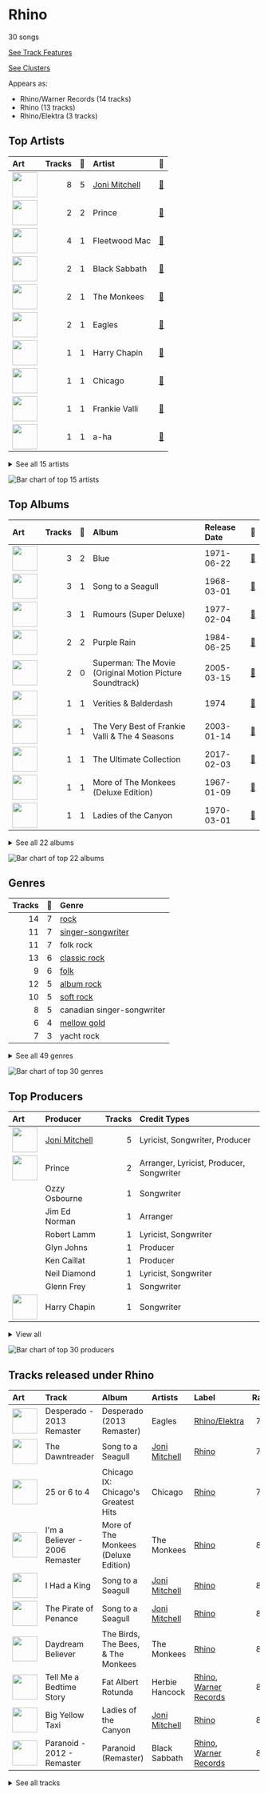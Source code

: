 # Rhino

30 songs

[See Track Features](audio_features.md)

[See Clusters](clusters/overview.md)

Appears as:
- Rhino/Warner Records (14 tracks)
- Rhino (13 tracks)
- Rhino/Elektra (3 tracks)

## Top Artists

| Art | Tracks | 💚 | Artist | 🔗 |
|:---|---:|---:|:---|:---|
| <img src="https://i.scdn.co/image/68cfb061951dbd44c95422a54cb70baec0722ca3" alt="" width="50" /> | 8 | 5 | [Joni Mitchell](../../artists/joni_mitchell/overview.md) | [🔗](https://open.spotify.com/artist/5hW4L92KnC6dX9t7tYM4Ve) |
| <img src="https://i.scdn.co/image/ab6761610000e5ebeaca358712b3fe4ed9814640" alt="" width="50" /> | 2 | 2 | Prince | [🔗](https://open.spotify.com/artist/5a2EaR3hamoenG9rDuVn8j) |
| <img src="https://i.scdn.co/image/ab6761610000e5ebc8752dd511cda8c31e9daee8" alt="" width="50" /> | 4 | 1 | Fleetwood Mac | [🔗](https://open.spotify.com/artist/08GQAI4eElDnROBrJRGE0X) |
| <img src="https://i.scdn.co/image/ab6761610000e5eb4870cd833ebe1092601820c3" alt="" width="50" /> | 2 | 1 | Black Sabbath | [🔗](https://open.spotify.com/artist/5M52tdBnJaKSvOpJGz8mfZ) |
| <img src="https://i.scdn.co/image/ab6761610000e5ebbdef7f178c9cf2e8d50cb9b9" alt="" width="50" /> | 2 | 1 | The Monkees | [🔗](https://open.spotify.com/artist/320EPCSEezHt1rtbfwH6Ck) |
| <img src="https://i.scdn.co/image/ab6761610000e5eb0767e116a2307495e37cd7fb" alt="" width="50" /> | 2 | 1 | Eagles | [🔗](https://open.spotify.com/artist/0ECwFtbIWEVNwjlrfc6xoL) |
| <img src="https://i.scdn.co/image/ab67616d0000b273743ebb11200358b5c050f542" alt="" width="50" /> | 1 | 1 | Harry Chapin | [🔗](https://open.spotify.com/artist/42q4Ivs7tAiCZ5C7eG5q4c) |
| <img src="https://i.scdn.co/image/ab6761610000e5ebbab088e2157b02848dfcbc1e" alt="" width="50" /> | 1 | 1 | Chicago | [🔗](https://open.spotify.com/artist/3iDD7bnsjL9J4fO298r0L0) |
| <img src="https://i.scdn.co/image/ab6772690000c46cb8af37ba12c1ad7ebcc63c25" alt="" width="50" /> | 1 | 1 | Frankie Valli | [🔗](https://open.spotify.com/artist/3CDKmzJu6uwEGnPLLZffpD) |
| <img src="https://i.scdn.co/image/ab6761610000e5eb0168ba8148c07c2cdeb7d067" alt="" width="50" /> | 1 | 1 | a-ha | [🔗](https://open.spotify.com/artist/2jzc5TC5TVFLXQlBNiIUzE) |


<details>
<summary>See all 15 artists</summary>

| Art | Tracks | 💚 | Artist | 🔗 |
|:---|---:|---:|:---|:---|
| <img src="https://i.scdn.co/image/ab6761610000e5ebca17170af02af227d6ea0c31" alt="" width="50" /> | 1 | 1 | Herbie Hancock | [🔗](https://open.spotify.com/artist/2ZvrvbQNrHKwjT7qfGFFUW) |
| <img src="https://i.scdn.co/image/ab6761610000e5eb86b13e4d2e65ebf694384ef4" alt="" width="50" /> | 2 | 0 | John Williams | [🔗](https://open.spotify.com/artist/3dRfiJ2650SZu6GbydcHNb) |
| <img src="https://i.scdn.co/image/ab6761610000e5eb9ce996547e0b307c94f662e6" alt="" width="50" /> | 1 | 0 | Enya | [🔗](https://open.spotify.com/artist/6uothxMWeLWIhsGeF7cyo4) |
| <img src="https://i.scdn.co/image/ab6761610000e5eb3a475812e97ee788cfd5fd1a" alt="" width="50" /> | 1 | 0 | Deep Purple | [🔗](https://open.spotify.com/artist/568ZhdwyaiCyOGJRtNYhWf) |
| <img src="https://i.scdn.co/image/ab6761610000e5eb845fb635fad84bdcda4bf51f" alt="" width="50" /> | 1 | 0 | Howard Shore | [🔗](https://open.spotify.com/artist/0OcclcP5o8VKH2TRqSY2A7) |

</details>


![Bar chart of top 15 artists](../../images/labels/rhino/artists.png)

## Top Albums

| Art | Tracks | 💚 | Album | Release Date | 🔗 |
|:---|---:|---:|:---|:---|:---|
| <img src="https://i.scdn.co/image/ab67616d0000b273e79dc1438d650f426b5e99a7" alt="" width="50" /> | 3 | 2 | Blue | 1971-06-22 | [🔗](https://open.spotify.com/album/1vz94WpXDVYIEGja8cjFNa) |
| <img src="https://i.scdn.co/image/ab67616d0000b273e12c4f1b0c312675b67b6b0e" alt="" width="50" /> | 3 | 1 | Song to a Seagull | 1968-03-01 | [🔗](https://open.spotify.com/album/6rg3WTvmv68Vd6tgR0yS0E) |
| <img src="https://i.scdn.co/image/ab67616d0000b273e52a59a28efa4773dd2bfe1b" alt="" width="50" /> | 3 | 1 | Rumours (Super Deluxe) | 1977-02-04 | [🔗](https://open.spotify.com/album/0BwWUstDMUbgq2NYONRqlu) |
| <img src="https://i.scdn.co/image/ab67616d0000b273d52bfb90ee8dfeda8378b99b" alt="" width="50" /> | 2 | 2 | Purple Rain | 1984-06-25 | [🔗](https://open.spotify.com/album/7nXJ5k4XgRj5OLg9m8V3zc) |
| <img src="https://i.scdn.co/image/ab67616d0000b27314b01732077ced86294ed8a6" alt="" width="50" /> | 2 | 0 | Superman: The Movie (Original Motion Picture Soundtrack) | 2005-03-15 | [🔗](https://open.spotify.com/album/7Hlfql6zSPcQGyZZ6TY5jO) |
| <img src="https://i.scdn.co/image/ab67616d0000b273315994fdfb86d9bcb40337ba" alt="" width="50" /> | 1 | 1 | Verities & Balderdash | 1974 | [🔗](https://open.spotify.com/album/3nta4nhqWoWjc6LmHIB0kT) |
| <img src="https://i.scdn.co/image/ab67616d0000b273b96c21e15c091eb98a6c88a4" alt="" width="50" /> | 1 | 1 | The Very Best of Frankie Valli & The 4 Seasons | 2003-01-14 | [🔗](https://open.spotify.com/album/0NUEQILaBzavnzcMEs4buZ) |
| <img src="https://i.scdn.co/image/ab67616d0000b273012d727b175d4a91c792fb4c" alt="" width="50" /> | 1 | 1 | The Ultimate Collection | 2017-02-03 | [🔗](https://open.spotify.com/album/6TcPqftScGmR0aEgIb43Vv) |
| <img src="https://i.scdn.co/image/ab67616d0000b273360a1ae790aa71a0aac4983e" alt="" width="50" /> | 1 | 1 | More of The Monkees (Deluxe Edition) | 1967-01-09 | [🔗](https://open.spotify.com/album/50zHjIiTOZM232gnWvOydX) |
| <img src="https://i.scdn.co/image/ab67616d0000b273b80ea8399313aeffb10b0acb" alt="" width="50" /> | 1 | 1 | Ladies of the Canyon | 1970-03-01 | [🔗](https://open.spotify.com/album/7JOdtLDLyXJIppDRB7kxr9) |


<details>
<summary>See all 22 albums</summary>

| Art | Tracks | 💚 | Album | Release Date | 🔗 |
|:---|---:|---:|:---|:---|:---|
| <img src="https://i.scdn.co/image/ab67616d0000b273e8dd4db47e7177c63b0b7d53" alt="" width="50" /> | 1 | 1 | Hunting High and Low | 1985-06-01 | [🔗](https://open.spotify.com/album/1ER3B6zev5JEAaqhnyyfbf) |
| <img src="https://i.scdn.co/image/ab67616d0000b27330c348e8e33a9cdd1aa58152" alt="" width="50" /> | 1 | 1 | Fat Albert Rotunda | 1969-12-08 | [🔗](https://open.spotify.com/album/0EfpGDmzg4uuqLW7ucWCyE) |
| <img src="https://i.scdn.co/image/ab67616d0000b2732d73b1bb77cee09f0278be04" alt="" width="50" /> | 1 | 1 | Desperado (2013 Remaster) | 1973-04-17 | [🔗](https://open.spotify.com/album/09WBxbis5Sixt01FVMs8UM) |
| <img src="https://i.scdn.co/image/ab67616d0000b2739569f3e5cca8dce07cc7e5a7" alt="" width="50" /> | 1 | 1 | Court and Spark | 1974-01-17 | [🔗](https://open.spotify.com/album/2akjxkzFolkeV72Yyv5KrM) |
| <img src="https://i.scdn.co/image/ab67616d0000b2730ac413b28547dbc45412a3ce" alt="" width="50" /> | 1 | 1 | Chicago IX: Chicago's Greatest Hits | 1975-11-10 | [🔗](https://open.spotify.com/album/5qWGV0fd7hpdptJYI4G9Dd) |
| <img src="https://i.scdn.co/image/ab67616d0000b273120a4749a5ea995604bf60ff" alt="" width="50" /> | 1 | 0 | Watermark | 1988 | [🔗](https://open.spotify.com/album/2FZ2y8Z5sTRSnnSa8DIPHz) |
| <img src="https://i.scdn.co/image/ab67616d0000b2737a2a55eaab314c41d8f6e512" alt="" width="50" /> | 1 | 0 | Tusk (2015 Remaster) | 1979-10-12 | [🔗](https://open.spotify.com/album/5FIN8pyPVx8ggNs5jQ86Re) |
| <img src="https://i.scdn.co/image/ab67616d0000b2738236dee9524214e0e6be4a1f" alt="" width="50" /> | 1 | 0 | The Lord of the Rings: The Fellowship of the Ring - the Complete Recordings | 2001 | [🔗](https://open.spotify.com/album/55RTkgUCP7t80hiTUhATMH) |
| <img src="https://i.scdn.co/image/ab67616d0000b27376448e93fcf0b2298744ba97" alt="" width="50" /> | 1 | 0 | The Birds, The Bees, & The Monkees | 1968-04-22 | [🔗](https://open.spotify.com/album/2Ov6zb7NfgDh3EXSIIWrb2) |
| <img src="https://i.scdn.co/image/ab67616d0000b273d5fccf9ce08b6a1e7d12a222" alt="" width="50" /> | 1 | 0 | Paranoid (Remaster) | 1970-09-18 | [🔗](https://open.spotify.com/album/6r7LZXAVueS5DqdrvXJJK7) |
| <img src="https://i.scdn.co/image/ab67616d0000b273bc9b44e950d5440ff65ea926" alt="" width="50" /> | 1 | 0 | Machine Head | 1972-03-25 | [🔗](https://open.spotify.com/album/1EK3a0Yctg4d3nGQzE4Uty) |
| <img src="https://i.scdn.co/image/ab67616d0000b2734637341b9f507521afa9a778" alt="" width="50" /> | 1 | 0 | Hotel California (2013 Remaster) | 1976-12-08 | [🔗](https://open.spotify.com/album/2widuo17g5CEC66IbzveRu) |

</details>


![Bar chart of top 22 albums](../../images/labels/rhino/albums.png)

## Genres

| Tracks | 💚 | Genre |
|---:|---:|:---|
| 14 | 7 | [rock](../../genres/rock/overview.md) |
| 11 | 7 | [singer-songwriter](../../genres/singer-songwriter/overview.md) |
| 11 | 7 | folk rock |
| 13 | 6 | [classic rock](../../genres/classic_rock/overview.md) |
| 9 | 6 | [folk](../../genres/folk/overview.md) |
| 12 | 5 | [album rock](../../genres/album_rock/overview.md) |
| 10 | 5 | [soft rock](../../genres/soft_rock/overview.md) |
| 8 | 5 | canadian singer-songwriter |
| 6 | 4 | [mellow gold](../../genres/mellow_gold/overview.md) |
| 7 | 3 | yacht rock |


<details>
<summary>See all 49 genres</summary>

| Tracks | 💚 | Genre |
|---:|---:|:---|
| 3 | 2 | rock-and-roll |
| 3 | 2 | bubblegum pop |
| 2 | 2 | synth funk |
| 2 | 2 | minneapolis sound |
| 2 | 2 | funk rock |
| 2 | 2 | funk |
| 3 | 1 | metal |
| 3 | 1 | [hard rock](../../genres/hard_rock/overview.md) |
| 2 | 1 | uk doom metal |
| 2 | 1 | sunshine pop |
| 2 | 1 | stoner rock |
| 2 | 1 | [psychedelic rock](../../genres/psychedelic_rock/overview.md) |
| 2 | 1 | heartland rock |
| 2 | 1 | birmingham metal |
| 2 | 1 | beatlesque |
| 2 | 1 | alternative metal |
| 1 | 1 | synthpop |
| 1 | 1 | [permanent wave](../../genres/permanent_wave/overview.md) |
| 1 | 1 | new wave pop |
| 1 | 1 | new wave |
| 1 | 1 | new romantic |
| 1 | 1 | [lounge](../../genres/lounge/overview.md) |
| 1 | 1 | jazz piano |
| 1 | 1 | jazz fusion |
| 1 | 1 | jazz funk |
| 1 | 1 | jazz |
| 1 | 1 | instrumental funk |
| 1 | 1 | country rock |
| 1 | 1 | contemporary post-bop |
| 1 | 1 | [adult standards](../../genres/adult_standards/overview.md) |
| 3 | 0 | [soundtrack](../../genres/soundtrack/overview.md) |
| 3 | 0 | orchestral soundtrack |
| 1 | 0 | scorecore |
| 1 | 0 | operatic pop |
| 1 | 0 | middle earth |
| 1 | 0 | gregorian dance |
| 1 | 0 | celtic |
| 1 | 0 | canadian soundtrack |
| 1 | 0 | canadian classical |

</details>


![Bar chart of top 30 genres](../../images/labels/rhino/genres.png)

## Top Producers

| Art | Producer | Tracks | Credit Types |
|:---|:---|---:|:---|
| <img src="https://i.scdn.co/image/68cfb061951dbd44c95422a54cb70baec0722ca3" alt="" width="50" /> | [Joni Mitchell](../../artists/joni_mitchell/overview.md) | 5 | Lyricist, Songwriter, Producer |
| <img src="https://i.scdn.co/image/ab6761610000e5ebeaca358712b3fe4ed9814640" alt="" width="50" /> | Prince | 2 | Arranger, Lyricist, Producer, Songwriter |
| | Ozzy Osbourne | 1 | Songwriter |
| | Jim Ed Norman | 1 | Arranger |
| | Robert Lamm | 1 | Lyricist, Songwriter |
| | Glyn Johns | 1 | Producer |
| | Ken Caillat | 1 | Producer |
| | Neil Diamond | 1 | Lyricist, Songwriter |
| | Glenn Frey | 1 | Songwriter |
| <img src="https://i.scdn.co/image/ab67616d0000b273743ebb11200358b5c050f542" alt="" width="50" /> | Harry Chapin | 1 | Songwriter |


<details>
<summary>View all</summary>

| Art | Producer | Tracks | Credit Types |
|:---|:---|---:|:---|
| | Don Henley | 1 | Songwriter |
| | Richard Dashut | 1 | Producer |
| | David Leonard | 1 | Producer |
| <img src="https://i.scdn.co/image/ab6761610000e5ebc8752dd511cda8c31e9daee8" alt="" width="50" /> | Fleetwood Mac | 1 | Producer |
| | Rodger Bain | 1 | Producer |
| | Lisa Coleman | 1 | Arranger |
| | Bob Crewe | 1 | Songwriter |
| | Tony Iommi | 1 | Songwriter |
| | Alex Clare | 1 | Songwriter |
| | Bill Ward | 1 | Songwriter |
| <img src="https://i.scdn.co/image/ab6761610000e5eb0168ba8148c07c2cdeb7d067" alt="" width="50" /> | a-ha | 1 | Producer |
| | Brian Humphries | 1 | Producer |
| | Henry Lewy | 1 | Producer |
| | Ellis Sorkin | 1 | Producer |
| | Paul Waaktaar-Savoy | 1 | Songwriter |
| | Geezer Butler | 1 | Lyricist, Songwriter |
| | Tom Allom | 1 | Producer |
| | Magne Furuholmen | 1 | Songwriter |
| | Morten Harket | 1 | Songwriter |
| | Don Puluse | 1 | Producer |
| | Brian Ross-Myring | 1 | Producer |
| | David Z. | 1 | Producer |
| | Bob Gaudio | 1 | Songwriter |
| <img src="https://i.scdn.co/image/ab6761610000e5ebca17170af02af227d6ea0c31" alt="" width="50" /> | Herbie Hancock | 1 | Lyricist, Songwriter |
| | James William Guercio | 1 | Producer |
| | Alan Tarney | 1 | Producer |
| | The Revolution | 1 | Arranger, Producer |
| | Sandra Campbell Chapin | 1 | Songwriter |
| | Lindsey Buckingham | 1 | Lyricist, Songwriter |
| | Chris Hinshaw | 1 | Producer |
| | John Ratcliff | 1 | Producer |

</details>


![Bar chart of top 30 producers](../../images/labels/rhino/producers.png)
## Tracks released under Rhino

| Art | Track | Album | Artists | Label | Rank | 💚 | 🔗 |
|:---|:---|:---|:---|:---|---:|:---|:---|
| <img src="https://i.scdn.co/image/ab67616d0000b2732d73b1bb77cee09f0278be04" alt="" width="50" /> | Desperado - 2013 Remaster | Desperado (2013 Remaster) | Eagles | [Rhino/Elektra](.) | 759 | 💚 | [🔗](https://open.spotify.com/track/2TjnCxxQRYn56Ye8gkUKiW) |
| <img src="https://i.scdn.co/image/ab67616d0000b273e12c4f1b0c312675b67b6b0e" alt="" width="50" /> | The Dawntreader | Song to a Seagull | [Joni Mitchell](../../artists/joni_mitchell/overview.md) | [Rhino](.) | 764 | | [🔗](https://open.spotify.com/track/0KE9YElZqPumrpm9ovtXlN) |
| <img src="https://i.scdn.co/image/ab67616d0000b2730ac413b28547dbc45412a3ce" alt="" width="50" /> | 25 or 6 to 4 | Chicago IX: Chicago's Greatest Hits | Chicago | [Rhino](.) | 773 | 💚 | [🔗](https://open.spotify.com/track/65eRcjlStTnk8opG5eIQ8Z) |
| <img src="https://i.scdn.co/image/ab67616d0000b273360a1ae790aa71a0aac4983e" alt="" width="50" /> | I'm a Believer - 2006 Remaster | More of The Monkees (Deluxe Edition) | The Monkees | [Rhino](.) | 847 | 💚 | [🔗](https://open.spotify.com/track/3G7tRC24Uh09Hmp1KZ7LQ2) |
| <img src="https://i.scdn.co/image/ab67616d0000b273e12c4f1b0c312675b67b6b0e" alt="" width="50" /> | I Had a King | Song to a Seagull | [Joni Mitchell](../../artists/joni_mitchell/overview.md) | [Rhino](.) | 847 | 💚 | [🔗](https://open.spotify.com/track/6rj2z2taVIxPRnzx5LJkGm) |
| <img src="https://i.scdn.co/image/ab67616d0000b273e12c4f1b0c312675b67b6b0e" alt="" width="50" /> | The Pirate of Penance | Song to a Seagull | [Joni Mitchell](../../artists/joni_mitchell/overview.md) | [Rhino](.) | 847 | | [🔗](https://open.spotify.com/track/53QbBfo0PTUKfOBM0YoPU7) |
| <img src="https://i.scdn.co/image/ab67616d0000b27376448e93fcf0b2298744ba97" alt="" width="50" /> | Daydream Believer | The Birds, The Bees, & The Monkees | The Monkees | [Rhino](.) | 847 | | [🔗](https://open.spotify.com/track/7uEcCGtM1FBBGIhPozhJjv) |
| <img src="https://i.scdn.co/image/ab67616d0000b27330c348e8e33a9cdd1aa58152" alt="" width="50" /> | Tell Me a Bedtime Story | Fat Albert Rotunda | Herbie Hancock | [Rhino](.), [Warner Records](../warner_records) | 847 | 💚 | [🔗](https://open.spotify.com/track/6eimz6jvlZaPwtflDWCTa0) |
| <img src="https://i.scdn.co/image/ab67616d0000b273b80ea8399313aeffb10b0acb" alt="" width="50" /> | Big Yellow Taxi | Ladies of the Canyon | [Joni Mitchell](../../artists/joni_mitchell/overview.md) | [Rhino](.) | 847 | 💚 | [🔗](https://open.spotify.com/track/6UkMcAA19lTdjs22jtB7o2) |
| <img src="https://i.scdn.co/image/ab67616d0000b273d5fccf9ce08b6a1e7d12a222" alt="" width="50" /> | Paranoid - 2012 - Remaster | Paranoid (Remaster) | Black Sabbath | [Rhino](.), [Warner Records](../warner_records) | 847 | | [🔗](https://open.spotify.com/track/1Y373MqadDRtclJNdnUXVc) |


<details>
<summary>See all tracks</summary>

| Art | Track | Album | Artists | Label | Rank | 💚 | 🔗 |
|:---|:---|:---|:---|:---|---:|:---|:---|
| <img src="https://i.scdn.co/image/ab67616d0000b273e79dc1438d650f426b5e99a7" alt="" width="50" /> | A Case of You | Blue | [Joni Mitchell](../../artists/joni_mitchell/overview.md) | [Rhino](.) | 847 | 💚 | [🔗](https://open.spotify.com/track/7shVwhUdVbHpykOfbzvDc1) |
| <img src="https://i.scdn.co/image/ab67616d0000b273e79dc1438d650f426b5e99a7" alt="" width="50" /> | Blue | Blue | [Joni Mitchell](../../artists/joni_mitchell/overview.md) | [Rhino](.) | 847 | | [🔗](https://open.spotify.com/track/1yWIsH3TC51gmzvQxZNCQC) |
| <img src="https://i.scdn.co/image/ab67616d0000b273e79dc1438d650f426b5e99a7" alt="" width="50" /> | Carey | Blue | [Joni Mitchell](../../artists/joni_mitchell/overview.md) | [Rhino](.) | 847 | 💚 | [🔗](https://open.spotify.com/track/11dUk8E2z8Oj1JURwl7GJd) |
| <img src="https://i.scdn.co/image/ab67616d0000b273bc9b44e950d5440ff65ea926" alt="" width="50" /> | Smoke on the Water | Machine Head | Deep Purple | [Rhino](.), [Warner Records](../warner_records) | 847 | | [🔗](https://open.spotify.com/track/5SAUIWdZ04OxYfJFDchC7S) |
| <img src="https://i.scdn.co/image/ab67616d0000b273315994fdfb86d9bcb40337ba" alt="" width="50" /> | Cat's in the Cradle | Verities & Balderdash | Harry Chapin | [Rhino/Elektra](.) | 847 | 💚 | [🔗](https://open.spotify.com/track/2obblQ6tcePeOEVJV6nEGD) |
| <img src="https://i.scdn.co/image/ab67616d0000b2739569f3e5cca8dce07cc7e5a7" alt="" width="50" /> | Free Man in Paris | Court and Spark | [Joni Mitchell](../../artists/joni_mitchell/overview.md) | [Rhino](.) | 847 | 💚 | [🔗](https://open.spotify.com/track/2by5mqpQ1ZP2G5FOIccMnu) |
| <img src="https://i.scdn.co/image/ab67616d0000b2734637341b9f507521afa9a778" alt="" width="50" /> | Hotel California - 2013 Remaster | Hotel California (2013 Remaster) | Eagles | [Rhino/Elektra](.) | 847 | | [🔗](https://open.spotify.com/track/40riOy7x9W7GXjyGp4pjAv) |
| <img src="https://i.scdn.co/image/ab67616d0000b273e52a59a28efa4773dd2bfe1b" alt="" width="50" /> | Dreams - 2004 Remaster | Rumours (Super Deluxe) | Fleetwood Mac | [Rhino](.), [Warner Records](../warner_records) | 847 | | [🔗](https://open.spotify.com/track/0ofHAoxe9vBkTCp2UQIavz) |
| <img src="https://i.scdn.co/image/ab67616d0000b273e52a59a28efa4773dd2bfe1b" alt="" width="50" /> | Go Your Own Way - 2004 Remaster | Rumours (Super Deluxe) | Fleetwood Mac | [Rhino](.), [Warner Records](../warner_records) | 847 | 💚 | [🔗](https://open.spotify.com/track/4xh7W7tlNMIczFhupCPniY) |
| <img src="https://i.scdn.co/image/ab67616d0000b273e52a59a28efa4773dd2bfe1b" alt="" width="50" /> | The Chain - 2004 Remaster | Rumours (Super Deluxe) | Fleetwood Mac | [Rhino](.), [Warner Records](../warner_records) | 847 | | [🔗](https://open.spotify.com/track/5e9TFTbltYBg2xThimr0rU) |
| <img src="https://i.scdn.co/image/ab67616d0000b2737a2a55eaab314c41d8f6e512" alt="" width="50" /> | Sara - 2015 Remaster | Tusk (2015 Remaster) | Fleetwood Mac | [Rhino](.), [Warner Records](../warner_records) | 847 | | [🔗](https://open.spotify.com/track/59rSjZAHfFktNxjtx7oM4H) |
| <img src="https://i.scdn.co/image/ab67616d0000b273d52bfb90ee8dfeda8378b99b" alt="" width="50" /> | Purple Rain | Purple Rain | Prince | [Rhino](.), [Warner Records](../warner_records) | 847 | 💚 | [🔗](https://open.spotify.com/track/54X78diSLoUDI3joC2bjMz) |
| <img src="https://i.scdn.co/image/ab67616d0000b273d52bfb90ee8dfeda8378b99b" alt="" width="50" /> | When Doves Cry | Purple Rain | Prince | [Rhino](.), [Warner Records](../warner_records) | 847 | 💚 | [🔗](https://open.spotify.com/track/51H2y6YrNNXcy3dfc3qSbA) |
| <img src="https://i.scdn.co/image/ab67616d0000b273e8dd4db47e7177c63b0b7d53" alt="" width="50" /> | Take on Me | Hunting High and Low | a-ha | [Rhino](.) | 847 | 💚 | [🔗](https://open.spotify.com/track/2WfaOiMkCvy7F5fcp2zZ8L) |
| <img src="https://i.scdn.co/image/ab67616d0000b273120a4749a5ea995604bf60ff" alt="" width="50" /> | Orinoco Flow | Watermark | Enya | [Rhino](.), [Warner Records](../warner_records) | 847 | | [🔗](https://open.spotify.com/track/14EUcXXpqrC03Dzzdj8bGr) |
| <img src="https://i.scdn.co/image/ab67616d0000b2738236dee9524214e0e6be4a1f" alt="" width="50" /> | The Passing of the Elves | The Lord of the Rings: The Fellowship of the Ring - the Complete Recordings | Howard Shore | [Rhino](.), [Warner Records](../warner_records) | 847 | | [🔗](https://open.spotify.com/track/05q7lfYerRkqqNDua3vJOL) |
| <img src="https://i.scdn.co/image/ab67616d0000b273b96c21e15c091eb98a6c88a4" alt="" width="50" /> | Can't Take My Eyes off You | The Very Best of Frankie Valli & The 4 Seasons | Frankie Valli | [Rhino](.) | 847 | 💚 | [🔗](https://open.spotify.com/track/6ft9PAgNOjmZ2kFVP7LGqb) |
| <img src="https://i.scdn.co/image/ab67616d0000b27314b01732077ced86294ed8a6" alt="" width="50" /> | Love Theme from Superman | Superman: The Movie (Original Motion Picture Soundtrack) | John Williams | [Rhino](.), [Warner Records](../warner_records) | 847 | | [🔗](https://open.spotify.com/track/0qH5i6q2FsRIlDu9nwpe4H) |
| <img src="https://i.scdn.co/image/ab67616d0000b27314b01732077ced86294ed8a6" alt="" width="50" /> | The Flying Sequence | Superman: The Movie (Original Motion Picture Soundtrack) | John Williams | [Rhino](.), [Warner Records](../warner_records) | 847 | | [🔗](https://open.spotify.com/track/5dPcPWdK2V25QKIV7deqfL) |
| <img src="https://i.scdn.co/image/ab67616d0000b273012d727b175d4a91c792fb4c" alt="" width="50" /> | Iron Man | The Ultimate Collection | Black Sabbath | [Rhino](.), [Warner Records](../warner_records) | 847 | 💚 | [🔗](https://open.spotify.com/track/4svkPL62HbvyFgf0nHFXAF) |

</details>

